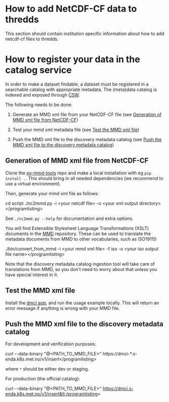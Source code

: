 How to add NetCDF-CF data to thredds
====================================

This section should contain institution specific information about how to add netcdf-cf files to thredds.

How to register your data in the catalog service
================================================

In order to make a dataset findable, a dataset must be registered in a searchable catalog with appropriate metadata. The (meta)data catalog is indexed and exposed through [CSW](https://en.wikipedia.org/wiki/Catalogue_Service_for_the_Web).

The following needs to be done:

1.  Generate an MMD xml file from your NetCDF-CF file (see [Generation of MMD xml file from NetCDF-CF](#local-mmd-xml-generation))

2.  Test your mmd xml metadata file (see [Test the MMD xml file](#test-mmd-file))

3.  Push the MMD xml file to the discovery metadata catalog (see [Push the MMD xml file to the discovery metadata catalog](#push-mmd-file))

Generation of MMD xml file from NetCDF-CF
-----------------------------------------

Clone the [py-mmd-tools](https://github.com/metno/py-mmd-tools.git) repo and make a local installation with eg `pip install .`. This should bring in all needed dependencies (we recommend to use a virtual environment).

Then, generate your mmd xml file as follows:

cd script ./nc2mmd.py -i &lt;your netcdf file&gt; -o &lt;your xml output directory&gt;&lt;/programlisting&gt;

See `./nc2mmd.py --help` for documentation and extra options.

You will find Extensible Stylesheet Language Transformations (XSLT) documents in the [MMD](https://github.com/metno/mmd.git) repository. These can be used to translate the metadata documents from MMD to other vocabularies, such as ISO19115:

./bin/convert\_from\_mmd -i &lt;your mmd xml file&gt; -f iso -o &lt;your iso output file name&gt;&lt;/programlisting&gt;

Note that the discovery metadata catalog ingestion tool will take care of translations from MMD, so you don’t need to worry about that unless you have special interest in it.

Test the MMD xml file
---------------------

Install the [dmci app](https://github.com/metno/discovery-metadata-catalog-ingestor), and run the usage example locally. This will return an error message if anything is wrong with your MMD file.

Push the MMD xml file to the discovery metadata catalog
-------------------------------------------------------

For development and verification purposes:

curl --data-binary "@&lt;PATH\_TO\_MMD\_FILE&gt;" https://dmci-\*.s-enda.k8s.met.no/v1/insert&lt;/programlisting&gt;

where `*` should be either dev or staging.

For production (the official catalog):

curl --data-binary "@&lt;PATH\_TO\_MMD\_FILE&gt;" https://dmci.s-enda.k8s.met.no/v1/insert&lt;/programlisting&gt;
